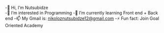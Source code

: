    -👋 Hi, I’m Nutsubidze                 
         -👀 I’m interested in Programming
              -🌱 I’m currently learning Front end + Back end
                  -📫 My Gmail is: nikoloznutsubidze12@gmail.com
                       -⚡ Fun fact: Join Goal Oriented Academy 

